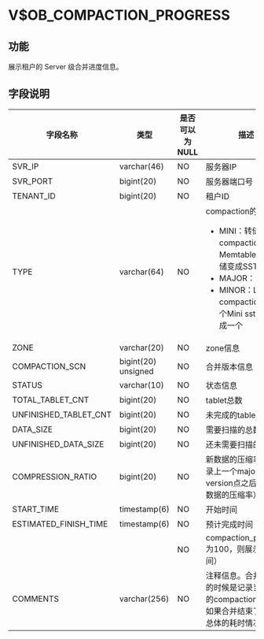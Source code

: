 V$OB_COMPACTION_PROGRESS 
=============================================

功能 
-------------------

展示租户的 Server 级合并进度信息。

字段说明 
----------------------



|          字段名称           |      类型      | 是否可以为 NULL |                                                                                                                                                                                                                  描述                                                                                                                                                                                                                  |
|-------------------------|--------------|------------|--------------------------------------------------------------------------------------------------------------------------------------------------------------------------------------------------------------------------------------------------------------------------------------------------------------------------------------------------------------------------------------------------------------------------------------|
|SVR_IP    |varchar(46)    |NO   |服务器IP    |
|SVR_PORT    |bigint(20)    |NO   |服务器端口号    |
|TENANT_ID    |bigint(20)    |NO   |租户ID    |
|TYPE    |varchar(64)    |NO   |compaction的类型 <ul><li> MINI：转储/L0 compaction，Memtable通过转储变成SSTable </li><li>MAJOR：合并 </li><li>MINOR：L1 compaction，多个Mini sstable合成一个</li></ul>    |
|ZONE    |varchar(20)    |NO   |zone信息    |
|COMPACTION_SCN    |bigint(20) unsigned    |NO   |合并版本信息    |
|STATUS    |varchar(10)    |NO   |状态信息    |
|TOTAL_TABLET_CNT    |bigint(20)    |NO   |tablet总数    |
|UNFINISHED_TABLET_CNT    |bigint(20)    |NO   |未完成的tablet数量    |
|DATA_SIZE    |bigint(20)    |NO   |需要扫描的总数据量    |
|UNFINISHED_DATA_SIZE    |bigint(20)    |NO   |还未需要扫描的数据量    |
|COMPRESSION_RATIO    |bigint(20)    |NO   |新数据的压缩率（仅记录上一个major version点之后新写入数据的压缩率）    |
|START_TIME    |timestamp(6)    |NO   |开始时间    |
|ESTIMATED_FINISH_TIME    |timestamp(6)    |NO   |预计完成时间（若    |
|    |    |NO   |compaction_progress为100，则展示结束时间）    |
|COMMENTS    |varchar(256)    |NO   |注释信息。合并进行中的时候是记录当前最新的compaction事件。如果合并结束了，记录总体的耗时情况    |


